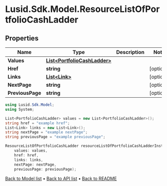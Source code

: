 # Lusid.Sdk.Model.ResourceListOfPortfolioCashLadder

## Properties

Name | Type | Description | Notes
------------ | ------------- | ------------- | -------------
**Values** | [**List&lt;PortfolioCashLadder&gt;**](PortfolioCashLadder.md) |  | 
**Href** | **string** |  | [optional] 
**Links** | [**List&lt;Link&gt;**](Link.md) |  | [optional] 
**NextPage** | **string** |  | [optional] 
**PreviousPage** | **string** |  | [optional] 

```csharp
using Lusid.Sdk.Model;
using System;

List<PortfolioCashLadder> values = new List<PortfolioCashLadder>();
string href = "example href";
List<Link> links = new List<Link>();
string nextPage = "example nextPage";
string previousPage = "example previousPage";

ResourceListOfPortfolioCashLadder resourceListOfPortfolioCashLadderInstance = new ResourceListOfPortfolioCashLadder(
    values: values,
    href: href,
    links: links,
    nextPage: nextPage,
    previousPage: previousPage);
```

[Back to Model list](../README.md#documentation-for-models) &#8226; [Back to API list](../README.md#documentation-for-api-endpoints) &#8226; [Back to README](../README.md)
